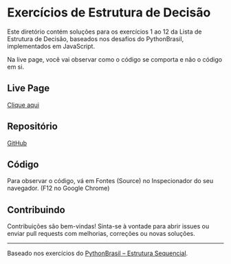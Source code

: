 # Exercícios de Estrutura de Decisão

Este diretório contém soluções para os exercícios 1 ao 12 da Lista de Estrutura de Decisão, baseados nos desafios do PythonBrasil, implementados em JavaScript.

Na live page, você vai observar como o código se comporta e não o código em si.

## Live Page
[Clique aqui](https://chryspenalber.github.io/lista-02-estrutura-de-decisao/)

## Repositório
[GitHub](https://github.com/chryspenalber/lista-02-estrutura-de-decisao)

## Código

Para observar o código, vá em Fontes (Source) no Inspecionador do seu navegador. (F12 no Google Chrome)


## Contribuindo

Contribuições são bem-vindas! Sinta-se à vontade para abrir issues ou enviar pull requests com melhorias, correções ou novas soluções.

---

Baseado nos exercícios do [PythonBrasil – Estrutura Sequencial](https://web.archive.org/web/20190105055819/https://wiki.python.org.br/EstruturaDeDecisao).
